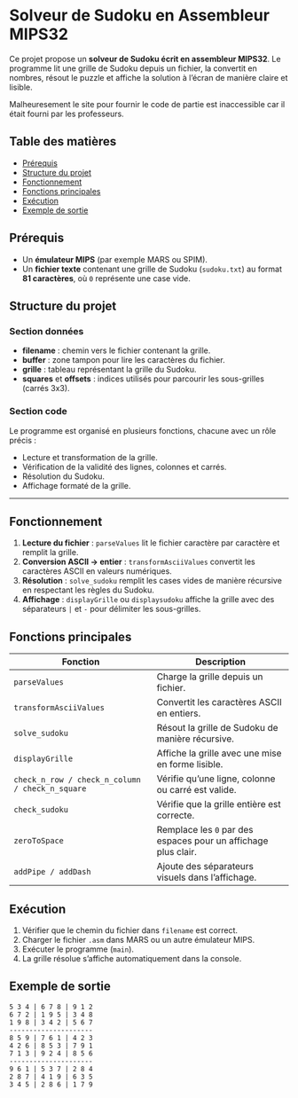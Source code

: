 # Solveur de Sudoku en Assembleur MIPS32

Ce projet propose un **solveur de Sudoku écrit en assembleur MIPS32**. Le programme lit une grille de Sudoku depuis un fichier, la convertit en nombres, résout le puzzle et affiche la solution à l’écran de manière claire et lisible.

Malheuresement le site pour fournir le code de partie est inaccessible car il était fourni par les professeurs.


## Table des matières
- [Prérequis](#prérequis)  
- [Structure du projet](#structure-du-projet)  
- [Fonctionnement](#fonctionnement)  
- [Fonctions principales](#fonctions-principales)  
- [Exécution](#exécution)  
- [Exemple de sortie](#exemple-de-sortie)  


## Prérequis
- Un **émulateur MIPS** (par exemple MARS ou SPIM).  
- Un **fichier texte** contenant une grille de Sudoku (`sudoku.txt`) au format **81 caractères**, où `0` représente une case vide.


## Structure du projet

### Section données
- **filename** : chemin vers le fichier contenant la grille.  
- **buffer** : zone tampon pour lire les caractères du fichier.  
- **grille** : tableau représentant la grille du Sudoku.  
- **squares** et **offsets** : indices utilisés pour parcourir les sous-grilles (carrés 3x3).

### Section code
Le programme est organisé en plusieurs fonctions, chacune avec un rôle précis :  
- Lecture et transformation de la grille.  
- Vérification de la validité des lignes, colonnes et carrés.  
- Résolution du Sudoku.  
- Affichage formaté de la grille.

---

## Fonctionnement

1. **Lecture du fichier** : `parseValues` lit le fichier caractère par caractère et remplit la grille.  
2. **Conversion ASCII → entier** : `transformAsciiValues` convertit les caractères ASCII en valeurs numériques.  
3. **Résolution** : `solve_sudoku` remplit les cases vides de manière récursive en respectant les règles du Sudoku.  
4. **Affichage** : `displayGrille` ou `displaysudoku` affiche la grille avec des séparateurs `|` et `-` pour délimiter les sous-grilles.


## Fonctions principales

| Fonction | Description |
|----------|-------------|
| `parseValues` | Charge la grille depuis un fichier. |
| `transformAsciiValues` | Convertit les caractères ASCII en entiers. |
| `solve_sudoku` | Résout la grille de Sudoku de manière récursive. |
| `displayGrille` | Affiche la grille avec une mise en forme lisible. |
| `check_n_row / check_n_column / check_n_square` | Vérifie qu’une ligne, colonne ou carré est valide. |
| `check_sudoku` | Vérifie que la grille entière est correcte. |
| `zeroToSpace` | Remplace les `0` par des espaces pour un affichage plus clair. |
| `addPipe / addDash` | Ajoute des séparateurs visuels dans l’affichage. |


## Exécution

1. Vérifier que le chemin du fichier dans `filename` est correct.  
2. Charger le fichier `.asm` dans MARS ou un autre émulateur MIPS.  
3. Exécuter le programme (`main`).  
4. La grille résolue s’affiche automatiquement dans la console.


## Exemple de sortie

```text
5 3 4 | 6 7 8 | 9 1 2
6 7 2 | 1 9 5 | 3 4 8
1 9 8 | 3 4 2 | 5 6 7
---------------------
8 5 9 | 7 6 1 | 4 2 3
4 2 6 | 8 5 3 | 7 9 1
7 1 3 | 9 2 4 | 8 5 6
---------------------
9 6 1 | 5 3 7 | 2 8 4
2 8 7 | 4 1 9 | 6 3 5
3 4 5 | 2 8 6 | 1 7 9
